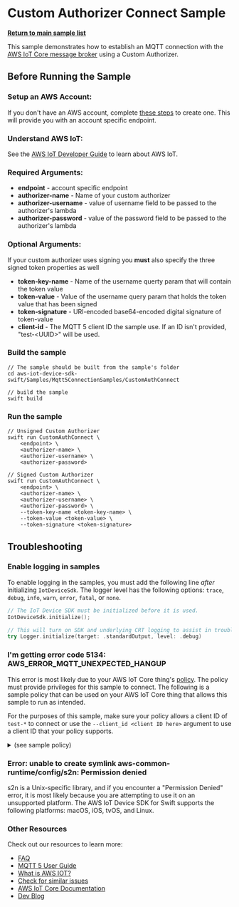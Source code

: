 # Custom Authorizer Connect Sample

[**Return to main sample list**](../../README.md)

This sample demonstrates how to establish an MQTT connection with the [AWS IoT Core message broker](https://docs.aws.amazon.com/iot/latest/developerguide/iot-message-broker.html) using a Custom Authorizer.

## Before Running the Sample

### Setup an AWS Account:
If you don't have an AWS account, complete [these steps](https://docs.aws.amazon.com/iot/latest/developerguide/setting-up.html) to create one. This will provide you with an account specific endpoint.

### Understand AWS IoT:
See the [AWS IoT Developer Guide](https://docs.aws.amazon.com/iot/latest/developerguide/what-is-aws-iot.html) to learn about AWS IoT.

### Required Arguments:
* <b>endpoint</b> - account specific endpoint
* <b>authorizer-name</b> - Name of your custom authorizer
* <b>authorizer-username</b> - value of username field to be passed to the authorizer's lambda
* <b>authorizer-password</b> - value of the password field to be passed to the authorizer's lambda
### Optional Arguments:
<note>If your custom authorizer uses signing you <b>must</b> also specify the three signed token properties as well</note>
* <b>token-key-name</b> - Name of the username querty param that will contain the token value
* <b>token-value</b> - Value of the username query param that holds the token value that has been signed
* <b>token-signature</b> - URI-encoded base64-encoded digital signature of token-value
* <b>client-id</b> - The MQTT 5 client ID the sample use. If an ID isn't provided, "test-\<UUID\>" will be used.

### Build the sample
```
// The sample should be built from the sample's folder
cd aws-iot-device-sdk-swift/Samples/Mqtt5ConnectionSamples/CustomAuthConnect

// build the sample
swift build
```
### Run the sample
```
// Unsigned Custom Authorizer
swift run CustomAuthConnect \
    <endpoint> \
    <authorizer-name> \
    <authorizer-username> \
    <authorizer-password>

// Signed Custom Authorizer
swift run CustomAuthConnect \
    <endpoint> \
    <authorizer-name> \
    <authorizer-username> \
    <authorizer-password> \
    --token-key-name <token-key-name> \
    --token-value <token-value> \
    --token-signature <token-signature>

```

## Troubleshooting
### Enable logging in samples

To enable logging in the samples, you must add the following line *after* initializing `IotDeviceSdk`. The logger level has the following options: `trace`, `debug`, `info`, `warn`, `error`, `fatal`, or `none`.
```swift
// The IoT Device SDK must be initialized before it is used.
IotDeviceSdk.initialize();

// This will turn on SDK and underlying CRT logging to assist in troubleshooting.
try Logger.initialize(target: .standardOutput, level: .debug)
```
### I'm getting error code 5134: AWS_ERROR_MQTT_UNEXPECTED_HANGUP
This error is most likely due to your AWS IoT Core thing's [policy](https://docs.aws.amazon.com/iot/latest/developerguide/iot-policies.html). The policy must provide privileges for this sample to connect. The following is a sample policy that can be used on your AWS IoT Core thing that allows this sample to run as intended.

For the purposes of this sample, make sure your policy allows a client ID of `test-*` to connect or use the `--client_id <client ID here>` argument to use a client ID that your policy supports.

<details>
<summary>(see sample policy)</summary>

```
{
  "Version": "2012-10-17",
  "Statement": [
    {
      "Effect": "Allow",
      "Action": [
        "iot:Connect"
      ],
      "Resource": [
        "arn:aws:iot:<b>region</b>:<b>account</b>:client/test-*"
      ]
    }
  ]
}
```

  Replace the following with the data from your AWS account:
  * `<region>`: The AWS Region where you created the AWS IoT Core thing you wish to use with this sample. For example, `us-east-1`. For more information, see [AWS IoT Core endpoints](https://docs.aws.amazon.com/general/latest/gr/iot-core.html).
  * `<account>`: Your AWS account ID. For more information, see [View AWS account identifiers](https://docs.aws.amazon.com/accounts/latest/reference/manage-acct-identifiers.html)

  Note: In a real application, you might want to avoid the use of wildcards in your policy or use them selectively. Follow best practices when using the SDK to work with AWS on production applications.

</details>

### Error: unable to create symlink aws-common-runtime/config/s2n: Permission denied
s2n is a Unix-specific library, and if you encounter a "Permission Denied" error, it is most likely because you are attempting to use it on an unsupported platform. The AWS IoT Device SDK for Swift supports the following platforms: macOS, iOS, tvOS, and Linux.

### Other Resources
Check out our resources to learn more:
* [FAQ](../../../Documentation/FAQ.md)
* [MQTT 5 User Guide](../../../Documentation/MQTT5_Userguide.md)
* [What is AWS IOT?](https://docs.aws.amazon.com/iot/latest/developerguide/what-is-aws-iot.html)
* [Check for similar issues](https://github.com/aws/aws-iot-device-sdk-swift/issues)
* [AWS IoT Core Documentation](https://docs.aws.amazon.com/iot/)
* [Dev Blog](https://aws.amazon.com/blogs/?awsf.blog-master-iot=category-internet-of-things%23amazon-freertos%7Ccategory-internet-of-things%23aws-greengrass%7Ccategory-internet-of-things%23aws-iot-analytics%7Ccategory-internet-of-things%23aws-iot-button%7Ccategory-internet-of-things%23aws-iot-device-defender%7Ccategory-internet-of-things%23aws-iot-device-management%7Ccategory-internet-of-things%23aws-iot-platform)
